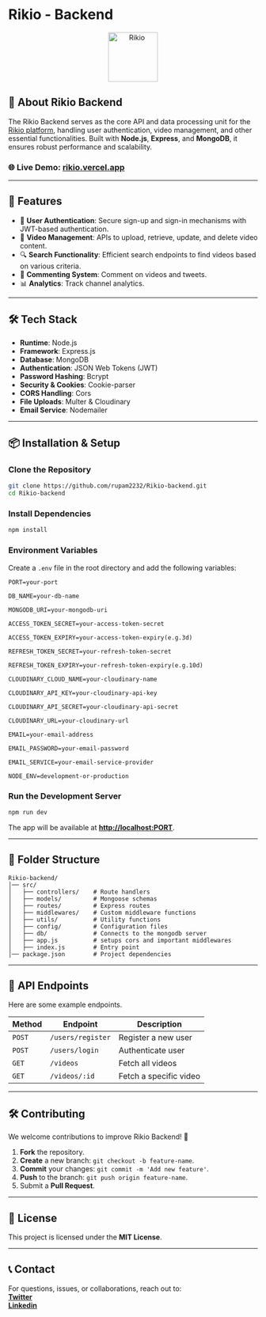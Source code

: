 # Rikio - Backend

<p align="center">
<img src="https://rikio.vercel.app/logo.svg" alt="Rikio" width="100"/>
</p>

## 🚀 About Rikio Backend
The Rikio Backend serves as the core API and data processing unit for the [Rikio platform](https://rikio.vercel.app/), handling user authentication, video management, and other essential functionalities. Built with **Node.js**, **Express**, and **MongoDB**, it ensures robust performance and scalability.

### 🌐 Live Demo: [rikio.vercel.app](https://rikio.vercel.app/)

---

## 📌 Features
- 🔑 **User Authentication**: Secure sign-up and sign-in mechanisms with JWT-based authentication.
- 🎥 **Video Management**: APIs to upload, retrieve, update, and delete video content.
- 🔍 **Search Functionality**: Efficient search endpoints to find videos based on various criteria.
- 💬 **Commenting System**: Comment on videos and tweets.
- 📊 **Analytics**: Track channel analytics.

---

## 🛠️ Tech Stack
- **Runtime**: Node.js
- **Framework**: Express.js
- **Database**: MongoDB
- **Authentication**: JSON Web Tokens (JWT)
- **Password Hashing**: Bcrypt
- **Security & Cookies**: Cookie-parser
- **CORS Handling**: Cors
- **File Uploads**: Multer & Cloudinary
- **Email Service**: Nodemailer
---

## 📦 Installation & Setup

### Clone the Repository
```bash
git clone https://github.com/rupam2232/Rikio-backend.git
cd Rikio-backend
```

### Install Dependencies
```bash
npm install
```

### Environment Variables
Create a `.env` file in the root directory and add the following variables:
```env
PORT=your-port

DB_NAME=your-db-name

MONGODB_URI=your-mongodb-uri

ACCESS_TOKEN_SECRET=your-access-token-secret

ACCESS_TOKEN_EXPIRY=your-access-token-expiry(e.g.3d)

REFRESH_TOKEN_SECRET=your-refresh-token-secret

REFRESH_TOKEN_EXPIRY=your-refresh-token-expiry(e.g.10d)

CLOUDINARY_CLOUD_NAME=your-cloudinary-name

CLOUDINARY_API_KEY=your-cloudinary-api-key

CLOUDINARY_API_SECRET=your-cloudinary-api-secret

CLOUDINARY_URL=your-cloudinary-url

EMAIL=your-email-address

EMAIL_PASSWORD=your-email-password

EMAIL_SERVICE=your-email-service-provider

NODE_ENV=development-or-production
```

### Run the Development Server
```bash
npm run dev
```
The app will be available at **[http://localhost:PORT](http://localhost:PORT)**.

---

## 📄 Folder Structure
```
Rikio-backend/
│── src/
│   ├── controllers/    # Route handlers
│   ├── models/         # Mongoose schemas
│   ├── routes/         # Express routes
│   ├── middlewares/    # Custom middleware functions
│   ├── utils/          # Utility functions
│   ├── config/         # Configuration files
│   ├── db/             # Connects to the mongodb server
│   ├── app.js          # setups cors and important middlewares
│   ├── index.js        # Entry point
│── package.json        # Project dependencies
```

---

## 🔗 API Endpoints
Here are some example endpoints.

| Method | Endpoint | Description |
|--------|---------|-------------|
| `POST` | `/users/register` | Register a new user |
| `POST` | `/users/login` | Authenticate user |
| `GET`  | `/videos` | Fetch all videos |
| `GET`  | `/videos/:id` | Fetch a specific video |

---

## 🛠️ Contributing
We welcome contributions to improve Rikio Backend! 🚀
1. **Fork** the repository.
2. **Create** a new branch: `git checkout -b feature-name`.
3. **Commit** your changes: `git commit -m 'Add new feature'`.
4. **Push** to the branch: `git push origin feature-name`.
5. Submit a **Pull Request**.

---

## 📜 License
This project is licensed under the **MIT License**.

---

## 📞 Contact
For questions, issues, or collaborations, reach out to:  
[**Twitter**](https://x.com/rupam2232)  
[**Linkedin**](https://www.linkedin.com/in/rupam2232/)
